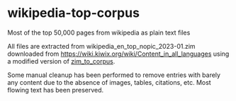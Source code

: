 # wikipedia-top-corpus
Most of the top 50,000 pages from wikipedia as plain text files

All files are extracted from wikipedia_en_top_nopic_2023-01.zim downloaded from https://wiki.kiwix.org/wiki/Content_in_all_languages using a modified version of [zim_to_corpus](https://github.com/DavidNemeskey/zim_to_corpus).

Some manual cleanup has been performed to remove entries with barely any content due to the absence of images, tables, citations, etc. Most flowing text has been preserved.